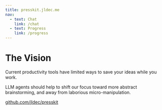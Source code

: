 ```yaml
---
title: presskit.jldec.me
nav:
  - text: Chat
    link: /chat
  - text: Progress
    link: /progress
---
```

# The Vision

Current productivity tools have limited ways to save your ideas while you work.

LLM agents should help to shift our focus toward more abstract brainstorming, and away from laborious micro-manipulation.

[github.com/jldec/presskit](https://github.com/jldec/presskit)
